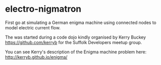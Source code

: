 # electro-nigmatron
First go at simulating a German enigma machine using connected nodes to model electric current flow.

The was started during a code dojo kindly organised by Kerry Buckey https://github.com/kerryb for the Suffolk Developers meetup group.

You can see Kerry's description of the Enigma machine problem here: http://kerryb.github.io/enigma/
